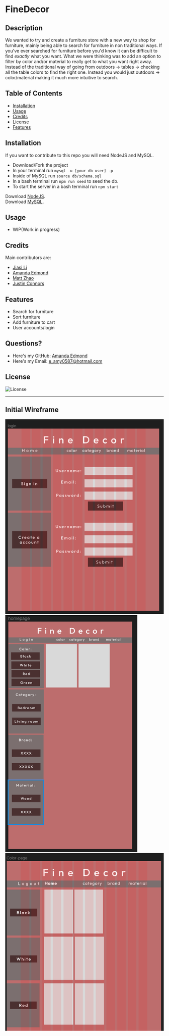 # FineDecor

## Description

We wanted to try and create a furniture store with a new way to shop for furniture, mainly being able to search for furniture in non traditional ways. If you've ever searched for furniture before you'd know it can be difficult to find *exactly* what you want. What we were thinking was to add an option to filter by color and/or material to really get to what you want right away. Instead of the traditional way of going from outdoors -> tables -> checking all the table colors to find the right one. Instead you would just outdoors -> color/material making it much more intuitive to search.

## Table of Contents

- [Installation](#installation)
- [Usage](#usage)
- [Credits](#credits)
- [License](#license)
- [Features](#features)

## Installation

If you want to contribute to this repo you will need NodeJS and MySQL. 
- Download/Fork the project
- In your terminal run ```mysql -u [your db user] -p``` 
- Inside of MySQL run ```source db/schema.sql```
- In a bash terminal run ```npm run seed``` to seed the db.
- To start the server in a bash terminal run ```npm start```

Download [NodeJS](https://nodejs.org/en/download).<br>
Download [MySQL](https://dev.mysql.com/downloads/installer/).

## Usage

- WIP(Work in progress)

## Credits

Main contributors are:
- [Jiasi Li](https://github.com/Jiasisi)
- [Amanda Edmond](https://github.com/AmyEdmond)
- [Matt Zhao](https://github.com/unbmattzhao)
- [Justin Connors](https://github.com/Justin-Connors)

## Features

- Search for furniture
- Sort furniture
- Add furniture to cart
- User accounts/login

## Questions?

- Here's my GitHub: [Amanda Edmond](https://github.com/AmyEdmond) <br>
- Here's my Email: [e_amy0587@hotmail.com](mailto:e_amy0587@hotmail.com)

## License
![License](https://img.shields.io/badge/license-MIT-blue.svg)

---

## Initial Wireframe
![Alt text](public/img/sgnin.png "Sign In")
![Alt text](public/img/hmpg.png "Home Page")
![Alt text](public/img/sort.png "Sort")
